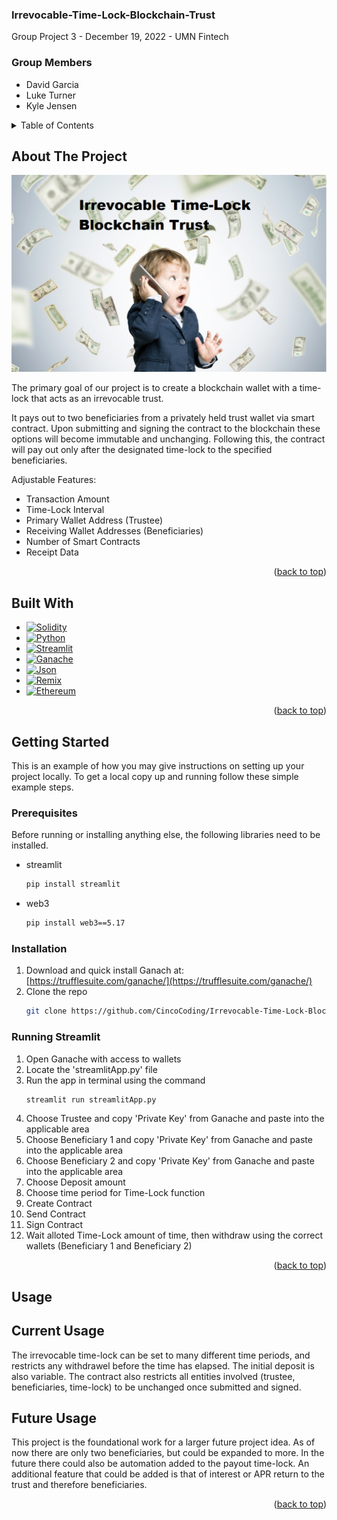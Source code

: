<a name="readme-top"></a>

### Irrevocable-Time-Lock-Blockchain-Trust

Group Project 3 - December 19, 2022 - UMN Fintech

### Group Members
- David Garcia 
- Luke Turner
- Kyle Jensen

<!-- TABLE OF CONTENTS -->
<details>
  <summary>Table of Contents</summary>
  <ol>
    <li>
      <a href="#about-the-project">About The Project</a>
      <ul>
        <li><a href="#built-with">Built With</a></li>
      </ul>
    </li>
    <li>
      <a href="#getting-started">Getting Started</a>
      <ul>
        <li><a href="#prerequisites">Prerequisites</a></li>
        <li><a href="#installation">Installation</a></li>
      </ul>
    </li>
    <li><a href="#usage">Usage</a></li>
  </ol>
</details>

<!-- ABOUT THE PROJECT -->
## About The Project

![Irrevocable Time Lock Trust](./blockchainTrust/images/babyTrustPic.png)

The primary goal of our project is to create a blockchain wallet with a time-lock that acts as an irrevocable trust.  

It pays out to two beneficiaries from a privately held trust wallet via smart contract.  Upon submitting and signing the contract to the blockchain these options will become immutable and unchanging.  Following this, the contract will pay out only after the designated time-lock to the specified beneficiaries.

Adjustable Features:
* Transaction Amount
* Time-Lock Interval
* Primary Wallet Address (Trustee)
* Receiving Wallet Addresses (Beneficiaries)
* Number of Smart Contracts
* Receipt Data


<p align="right">(<a href="#readme-top">back to top</a>)</p>

<!-- BUILT WITH -->
## Built With

* [![Solidity][Solidity.io]][Solidity-url]
* [![Python][Python.org]][Python-url]
* [![Streamlit][Streamlit.io]][Streamlit-url]
* [![Ganache][Trufflesuite.com]][Ganache-url]
* [![Json][Json.org]][Json-url]
* [![Remix][Remix.ethereum.org]][Remix-url]
* [![Ethereum][Ethereum.org]][Ethereum-url]

<p align="right">(<a href="#readme-top">back to top</a>)</p>


<!-- GETTING STARTED -->
## Getting Started

This is an example of how you may give instructions on setting up your project locally.
To get a local copy up and running follow these simple example steps.

### Prerequisites

Before running or installing anything else, the following libraries need to be installed.
* streamlit
  ```sh
  pip install streamlit
  ```
  
* web3
  ```sh
  pip install web3==5.17
  ```


### Installation


1. Download and quick install Ganach at: [https://trufflesuite.com/ganache/](https://trufflesuite.com/ganache/)
2. Clone the repo
   ```sh
   git clone https://github.com/CincoCoding/Irrevocable-Time-Lock-Blockchain-Trust.git
   ```
   
### Running Streamlit

1. Open Ganache with access to wallets
2. Locate the 'streamlitApp.py' file
3. Run the app in terminal using the command
   ```sh
   streamlit run streamlitApp.py
   ```
4. Choose Trustee and copy 'Private Key' from Ganache and paste into the applicable area
5. Choose Beneficiary 1 and copy 'Private Key' from Ganache and paste into the applicable area
6. Choose Beneficiary 2 and copy 'Private Key' from Ganache and paste into the applicable area
7. Choose Deposit amount
8. Choose time period for Time-Lock function
9. Create Contract
10. Send Contract
11. Sign Contract
12. Wait alloted Time-Lock amount of time, then withdraw using the correct wallets (Beneficiary 1 and Beneficiary 2)


<p align="right">(<a href="#readme-top">back to top</a>)</p>

<!-- USAGE -->
## Usage

## Current Usage

The irrevocable time-lock can be set to many different time periods, and restricts any withdrawel before the time has elapsed.  The initial deposit is also variable.  The contract also restricts all entities involved (trustee, beneficiaries, time-lock) to be unchanged once submitted and signed.


## Future Usage

This project is the foundational work for a larger future project idea.  As of now there are only two beneficiaries, but could be expanded to more.  In the future there could also be automation added to the payout time-lock.  An additional feature that could be added is that of interest or APR return to the trust and therefore beneficiaries.


<p align="right">(<a href="#readme-top">back to top</a>)</p>

<!-- MARKDOWN LINKS & IMAGES -->
<!-- https://www.markdownguide.org/basic-syntax/#reference-style-links -->
[product-screenshot]: baby-trust-pic-edit.png
[Solidity.io]: https://img.shields.io/badge/solidity-363636?style=for-the-badge&logo=solidity&logoColor=white
[Solidity-url]: https://www.solidity.io/
[Python.org]: https://img.shields.io/badge/python-3776AB?style=for-the-badge&logo=python&logoColor=61DAFB
[Python-url]: https://www.python.org/
[Streamlit.io]: https://img.shields.io/badge/streamlit.io-FF4B4B?style=for-the-badge&logo=streamlit&logoColor=4FC08D
[Streamlit-url]: https://streamlit.io/
[Trufflesuite.com]: https://img.shields.io/badge/ganache-icon?style=for-the-badge&logo=ganache&logoColor=white
[Ganache-url]: https://trufflesuite.com/ganache/
[Json.org]: https://img.shields.io/badge/Json-000000?style=for-the-badge&logo=json&logoColor=FF3E00
[Json-url]: https://www.json.org/json-en.html
[Remix.ethereum.org]: https://img.shields.io/badge/Remix-000000?style=for-the-badge&logo=remix&logoColor=white
[Remix-url]: https://remix.ethereum.org/
[Ethereum.org]: https://img.shields.io/badge/Ethereum-3C3C3D?style=for-the-badge&logo=ethereum&logoColor=white
[Ethereum-url]: https://ethereum.org/en/

